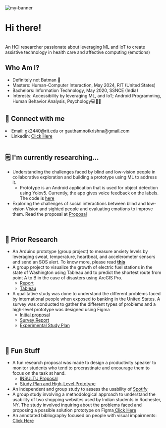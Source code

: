 


<img src="https://github.com/gautham-2803/gautham-krishna-portfolio/assets/57102558/7b82a547-82b4-4538-bbc0-5f503c1c41f9" alt="my-banner">

#  Hi there! 
<br />
An HCI researcher passionate about leveraging ML and IoT to create assistive technology in health care and affective computing (emotions)

<br/>

## Who Am I?
<ul>
  <li>Definitely not Batman 🦇</li>
  <li>Masters: Human-Computer Interaction, May 2024, RIT (United States)</li>
  <li>Bachelors: Information Technology, May 2020, SSNCE (India)</li>
  <li>Interests: Accessibility by leveraging ML, and IoT; Android Programming, Human Behavior Analysis, Psychology💻🧑‍💼</li>
</ul>

## 🤝 Connect with me 

<li> Email: <a href="mailto: gk2440@rit.edu">gk2440@rit.edu</a> or <a href="mailto: gauthamnotkrishna@gmail.com">gauthamnotkrishna@gmail.com</a></li> 
<!-- - Email: gk2440@rit.edu or gauthamnotkrishna@gmail.com -->
<li>LinkedIn: <a href="https://www.linkedin.com/in/gautham-krishna-098278178/">Click Here</a></li> 


<br/>

## 🗒️ I'm currently researching...

<ul>
    <li> Understanding the challenges faced by blind and low-vision people in collaborative exploration and building a prototype using ML to address it. 
        <ul>
            <li>Prototype is an Android application that is used for object detection using Yolov5. Currently, the app gives voice feedback on the labels. The code is <a href ="https://github.com/gautham-2803/Object-Detection">here</a>
            </li>
        </ul>
    </li>
    <li>Exploring the challenges of social interactions between blind and low-vision Vision and sighted people and evaluating emotions to improve them. Read the proposal at <a href ="https://github.com/gautham-2803/gautham-krishna-portfolio/files/13071856/Proposal_Social_interactions.pdf"> Proposal </a>
  </li>
</ul>
<br/>

##  🧠 Prior Research
<ul>
  <li> An Arduino prototype (group project) to measure anxiety levels by leveraging sweat, temperature, heartbeat, and accelerometer sensors and send an SOS alert. To know more, please read <b><a href="https://github.com/gautham-2803/gautham-krishna-portfolio/files/13095136/HCIN_722__Team_2.pdf">this</a></b></li>
  <li>
    A group project to visualize the growth of electric fuel stations in the state of Washington using Tableau and to predict the shortest route from point A to B in the case of disasters using ArcGIS Pro.
    <ul>
      <li><a href="https://github.com/gautham-2803/gautham-krishna-portfolio/files/13096849/ISTE782_FinalProject_Team3.pdf">Report</a></li>
      <li><a href="https://github.com/gautham-2803/gautham-krishna-portfolio/files/13097221/ISTE782_FinalProject_Team3.zip">Tableau</a></li>
    </ul>
  </li>
  <li>
A qualitative study was done to understand the different problems faced by international people when exposed to banking in the United States. A survey was conducted to gather the different types of problems and a high-level prototype was designed using Figma
    <ul>
      <li><a href="https://github.com/gautham-2803/gautham-krishna-portfolio/files/13099143/Commoner_s_problem_in_E_banking.pdf">Initial proposal</a></li>
      <li><a href="https://github.com/gautham-2803/gautham-krishna-portfolio/files/13099318/A.Survey.Research.to.Understand.Security.Issues.that.Migrants.Face.in.the.US.pdf">Survey Report</a></li>
        <li><a href="https://github.com/gautham-2803/gautham-krishna-portfolio/files/13099567/Experimental.Study.Plan.pdf">Experimental Study Plan</a></li>
    </ul>
  </li>
  
</ul>
<br/>

##  🎉 Fun Stuff 
<ul>
  <li>A fun research proposal was made to design a productivity speaker to monitor students who tend to procrastinate and encourage them to focus on the task at hand.
    <ul>
      <li><a href="https://github.com/gautham-2803/gautham-krishna-portfolio/files/13100445/INSULTU.pdf">INSULTU Proposal</a></li>
      <li><a href="https://github.com/gautham-2803/gautham-krishna-portfolio/files/13100700/Study_Plan_Prototype.pdf"> Study Plan and High-Level Prototype</a></li>
    </ul>
  </li>
  <li> An independent and group study to assess the usability of <a href = "https://github.com/gautham-2803/gautham-krishna-portfolio/files/13102446/Spotify_KrishnaGautham.pdf">Spotify</a> </li>

  <li>A group study involving a methodological approach to understand the usability of two shopping websites used by Indian students in Rochester, NY. The study involved inquiring about the problems faced and proposing a possible solution prototype on Figma<a href="https://spiky-temple-8f0.notion.site/HCIN-620-Information-And-Interaction-Design-a5831d466a3240c881e5ec220c18c4da"> Click Here</a></li>

<li> An annotated bibliography focused on people with visual impairments: <a href ="https://github.com/gautham-2803/gautham-krishna-portfolio/files/13101679/AB_KrishnaGautham.pdf"> Click Here </a></li>
</ul>





